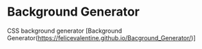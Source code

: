 # Background Generator
CSS background generator
[Background Generator(https://felicevalentine.github.io/Bacground_Generator/)]
